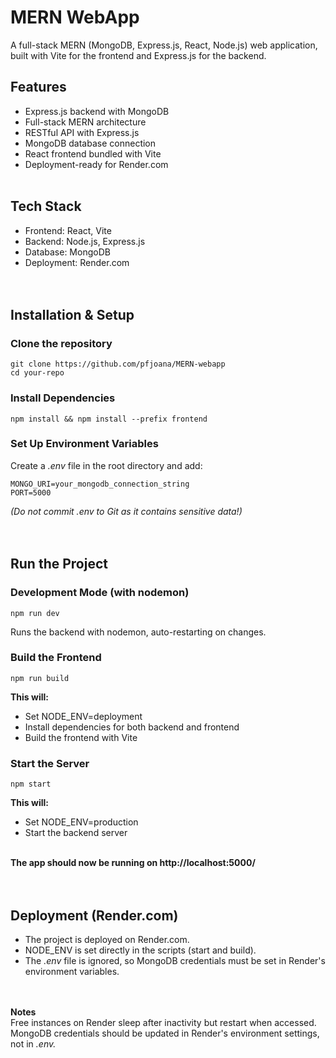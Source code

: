 # MERN WebApp

A full-stack MERN (MongoDB, Express.js, React, Node.js) web application, built with Vite for the frontend and Express.js for the backend.

## Features
* Express.js backend with MongoDB
* Full-stack MERN architecture
* RESTful API with Express.js
* MongoDB database connection
* React frontend bundled with Vite
* Deployment-ready for Render.com
<br><br>

## Tech Stack
* Frontend: React, Vite
* Backend: Node.js, Express.js
* Database: MongoDB
* Deployment: Render.com
<br><br><br>

## Installation & Setup
### Clone the repository
```
git clone https://github.com/pfjoana/MERN-webapp
cd your-repo
```

### Install Dependencies
```
npm install && npm install --prefix frontend
```

### Set Up Environment Variables
Create a _.env_ file in the root directory and add:
```
MONGO_URI=your_mongodb_connection_string
PORT=5000
```
*(Do not commit .env to Git as it contains sensitive data!)*
<br><br><br>

## Run the Project
### Development Mode (with nodemon)
```
npm run dev
```
Runs the backend with nodemon, auto-restarting on changes.

### Build the Frontend
```
npm run build
```

**This will:**
* Set NODE_ENV=deployment
* Install dependencies for both backend and frontend
* Build the frontend with Vite


### Start the Server
```
npm start
```

**This will:**
* Set NODE_ENV=production
* Start the backend server
<br><br>

**The app should now be running on http://localhost:5000/**
<br><br><br>

## Deployment (Render.com)
* The project is deployed on Render.com.
* NODE_ENV is set directly in the scripts (start and build).
* The _.env_ file is ignored, so MongoDB credentials must be set in Render's environment variables.
<br><br><br>

**Notes**<br>
Free instances on Render sleep after inactivity but restart when accessed.<br>
MongoDB credentials should be updated in Render's environment settings, not in _.env._
